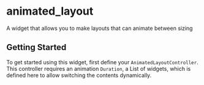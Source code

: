 # animated_layout

A widget that allows you to make layouts that can animate between sizing

## Getting Started

To get started using this widget, first define your `AnimatedLayoutController`.
This controller requires an animation `Duration`, a List of widgets, 
which is defined here to allow switching the contents dynamically.